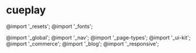 # cueplay
@import '_resets';
@import '_fonts';

@import '_global';
@import '_nav';
@import '_page-types';
@import '_ui-kit';
@import '_commerce';
@import '_blog';
@import '_responsive';
